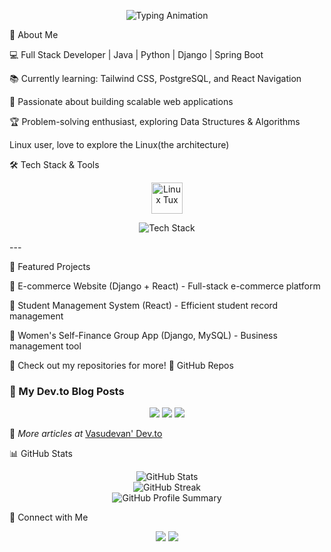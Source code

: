 

<p align="center">
  <img src="https://readme-typing-svg.herokuapp.com?font=Fira+Code&size=22&pause=1000&color=F7A93F&width=550&lines=Full+Stack+Developer+%7C+Java+%7C+Python+%7C+Django+%7C+Spring+Boot;Passionate+about+Scalable+Web+Applications;Exploring+React%2C+TailwindCSS%2C+and+PostgreSQL" alt="Typing Animation" />
</p>🚀 About Me

💻 Full Stack Developer | Java | Python | Django | Spring Boot

📚 Currently learning: Tailwind CSS, PostgreSQL, and React Navigation

🚀 Passionate about building scalable web applications

🏆 Problem-solving enthusiast, exploring Data Structures & Algorithms

Linux user, love to explore the Linux(the architecture)


🛠 Tech Stack & Tools

<p align="center">
  <img src="https://upload.wikimedia.org/wikipedia/commons/a/af/Tux.png" alt="Linux Tux" width="50" height="50"/>
</p>
<p align="center">
  <img src="https://skillicons.dev/icons?i=java,python,django,spring,postgresql,mysql,react,tailwind,html,css,js" alt="Tech Stack"/>
</p>
---

📂 Featured Projects

🔹 E-commerce Website (Django + React) - Full-stack e-commerce platform

🔹 Student Management System (React) - Efficient student record management

🔹 Women's Self-Finance Group App (Django, MySQL) - Business management tool


📌 Check out my repositories for more! 🔗 GitHub Repos


### 📝 My Dev.to Blog Posts
<p align="center">
  <a href="https://dev.to/vasutamil19/db-discussion-3an1"><img src="https://img.shields.io/badge/📜%20Post%201-Read%20More-blue?style=for-the-badge" /></a>
  <a href="https://dev.to/vasutamil19/my-first-open-source-meeting-3m5b"><img src="https://img.shields.io/badge/📜%20Post%202-Read%20More-blue?style=for-the-badge" /></a>
  <a href="https://dev.to/vasutamil19/responsive-navbar-506n"><img src="https://img.shields.io/badge/📜%20Post%203-Read%20More-blue?style=for-the-badge" /></a>
</p>

📌 *More articles at* [Vasudevan' Dev.to](https://dev.to/vasutamil19)


📊 GitHub Stats

<p align="center">
  <img src="https://github-readme-stats.vercel.app/api?username=Vasutamizh&show_icons=true&theme=radical" alt="GitHub Stats" />
<br/>
<img src="https://github-readme-streak-stats.herokuapp.com/?user=Vasutamizh&theme=radical"  alt="GitHub Streak" />
  <br/>
  <img src="https://github-profile-summary-cards.vercel.app/api/cards/profile-details?username=Vasutamizh&theme=radical" alt="GitHub Profile Summary" />
</p>


🔗 Connect with Me

<p align="center">
  <a href="mailto:vasudevantmail@gmail.com"><img src="https://img.shields.io/badge/Email-D14836?style=for-the-badge&logo=gmail&logoColor=white"/></a>
  <a href="https://www.linkedin.com/in/vasudevan19"><img src="https://img.shields.io/badge/LinkedIn-0077B5?style=for-the-badge&logo=linkedin&logoColor=white"/></a>
</p>

